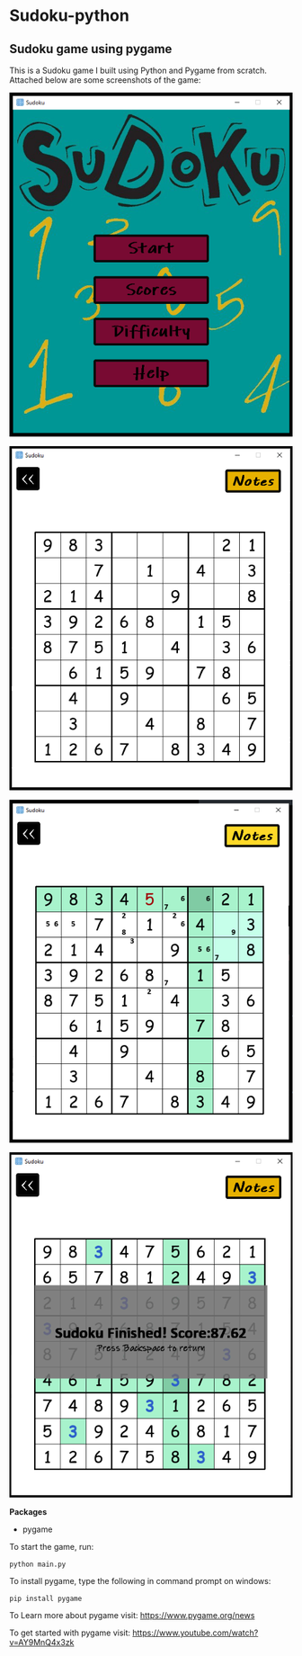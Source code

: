 # Sudoku-python
## Sudoku game using pygame

This is a Sudoku game I built using Python and Pygame from scratch. Attached below are some screenshots of the game:

![Alt text](Data/images/ss1.png?raw=true "Title")

![Alt text](Data/images/ss2.png?raw=true "Title")

![Alt text](Data/images/ss3.png?raw=true "Title")

![Alt text](Data/images/ss4.png?raw=true "Title")

**Packages**

- pygame

To start the game, run:

```
python main.py
```

To install pygame, type the following in command prompt on windows:
```
pip install pygame
```

To Learn more about pygame visit: https://www.pygame.org/news

To get started with pygame visit: https://www.youtube.com/watch?v=AY9MnQ4x3zk
